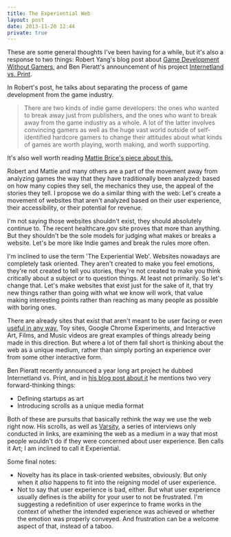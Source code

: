 ```yaml
---
title: The Experiential Web
layout: post
date: 2013-11-20 12:44
private: true
---
```


These are some general thoughts I've been having for a while, but it's also a  response to two things\: Robert Yang's blog post about [Game Development Without Gamers](http://www.blog.radiator.debacle.us/2013/11/games-without-gamers-imagining-indie.html), and Ben Pieratt's announcement of his project [Internetland vs. Print](http://pieratt.com/).

In Robert's post, he talks about separating the process of game development from the game industry.

> There are two kinds of indie game developers: the ones who wanted to break away just from publishers, and the ones who want to break away from the game industry as a whole. A lot of the latter involves convincing gamers as well as the huge vast world outside of self-identified hardcore gamers to change their attitudes about what kinds of games are worth playing, worth making, and worth supporting.

It's also well worth reading [Mattie Brice's piece about this.](http://www.mattiebrice.com/end-the-video-supremacy-of-games/)

Robert and Mattie and many others are a part of the movement away from analyzing games the way that they have traditionally been analyzed: based on how many copies they sell, the mechanics they use, the appeal of the stories they tell. I propose we do a similar thing with the web: Let's create a movement of websites that aren't analyzed based on their user experience, their accessibility, or their potential for revenue. 

I'm not saying those websites shouldn't exist, they should absolutely continue to. The recent healthcare.gov site proves that more than anything. But they shouldn't be the sole models for judging what makes or breaks a website. Let's be more like Indie games and break the rules more often.

I'm inclined to use the term 'The Experiential Web'. Websites nowadays are completely task oriented. They aren't created to make you feel emotions, they're not created to tell you stories, they're not created to make you think critically about a subject or to question things. At least not primarily. So let's change that. Let's make websites that exist just for the sake of it, that try new things rather than going with what we know will work, that value making interesting points rather than reaching as many people as possible with boring ones.

There are already sites that exist that aren't meant to be user facing or even [useful in any way.](http://www.theuselessweb.com/) Toy sites, Google Chrome Experiments, and Interactive Art, Films, and Music videos are great examples of things already being made in this direction. But where a lot of them fall short is thinking about the web as a unique medium, rather than simply porting an experience over from some other interactive form.

Ben Pieratt recently announced a year long art project he dubbed Internetland vs. Print, and in [his blog post about it](http://blog.pieratt.com/post/65616177353/internetland-v-print-v-self) he mentions two very forward-thinking things: 

- Defining startups as art
- Introducing scrolls as a unique media format

Both of these are pursuits that basically rethink the way we use the web right now. His scrolls, as well as [Varsity](), a series of interviews only conducted in links, are examining the web as a medium in a way that most people wouldn't do if they were concerned about user experience. Ben calls it Art; I am inclined to call it Experiential.

Some final notes:

- Novelty has its place in task-oriented websites, obviously. But only when it *also* happens to fit into the reigning model of user experience.
- Not to say that user experience is bad, either. But what user experience usually defines is the ability for your user to not be frustrated. I'm suggesting a redefinition of user experince to frame works in the context of whether the intended experience was achieved or whether the emotion was properly conveyed. And frustration can be a welcome aspect of that, instead of a taboo.